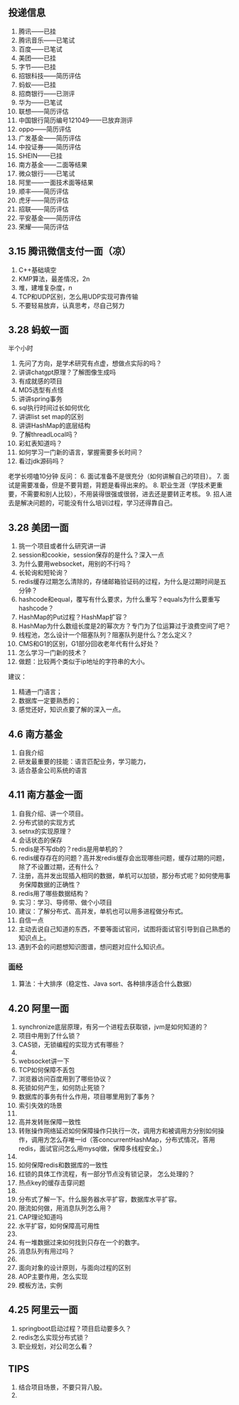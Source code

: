 ## 投递信息
1. 腾讯——已挂
2. 腾讯音乐——已笔试
3. 百度——已笔试
4. 美团——已挂
5. 字节——已挂
6. 招银科技——简历评估
7. 蚂蚁——已挂
8. 招商银行——已测评
9. 华为——已笔试
10. 联想——简历评估
11. 中国银行简历编号121049——已放弃测评
12. oppo——简历评估
13. 广发基金——简历评估
14. 中投证券——简历评估
15. SHEIN——已挂
16. 南方基金——二面等结果
17. 微众银行——已笔试
18. 阿里——一面技术面等结果
19. 顺丰——简历评估
20. 虎牙——简历评估
21. 招联——简历评估
22. 平安基金——简历评估
23. 荣耀——简历评估

## 3.15 腾讯微信支付一面（凉）
1. C++基础填空
2. KMP算法，最差情况，2n
3. 堆，建堆复杂度，n
4. TCP和UDP区别，怎么用UDP实现可靠传输
5. 不要轻易放弃，认真思考，尽自己努力

## 3.28 蚂蚁一面
半个小时
1. 先问了方向，是学术研究有点虚，想做点实际的吗？
2. 讲讲chatgpt原理？了解图像生成吗
3. 有成就感的项目
4. MD5选型有点怪
5. 讲讲spring事务
6. sql执行时间过长如何优化
7. 讲讲list set map的区别
8. 讲讲HashMap的底层结构
9. 了解threadLocal吗？
10. 彩虹表知道吗？
11. 如何学习一门新的语言，掌握需要多长时间？
12. 看过jdk源码吗？

老学长唠嗑10分钟
反问：
6. 面试准备不是很充分（如何讲解自己的项目）。
7. 面试是需要准备，但是不要背题，背题是看得出来的。
8. 职业生涯（学技术更重要，不需要和别人比较），不用装得很强或很弱，进去还是要转正考核。
9. 招人进去是解决问题的，可能没有什么培训过程，学习还得靠自己。

## 3.28 美团一面
1. 挑一个项目或者什么研究讲一讲
2. session和cookie，session保存的是什么？深入一点
3. 为什么要用websocket，用别的不行吗？
4. 长轮询和短轮询？
5. redis缓存过期怎么清除的，存储邮箱验证码的过程，为什么是过期时间是五分钟？
6. hashcode和equal，覆写有什么要求，为什么重写？equals为什么要重写hashcode？
7. HashMap的Put过程？HashMap扩容？
8. HashMap为什么数组长度是2的幂次方？专门为了位运算过于浪费空间了吧？
9. 线程池，怎么设计一个阻塞队列？阻塞队列是什么？怎么定义？
10. CMS和G1的区别，G1部分回收老年代有什么好处？
11. 怎么学习一门新的技术？
12. 做题：比较两个类似于ip地址的字符串的大小。

建议：
1. 精通一门语言；
2. 数据库一定要熟悉的；
3. 感觉还好，知识点要了解的深入一点。

## 4.6 南方基金
1. 自我介绍
2. 研发最重要的技能：语言匹配业务，学习能力，
3. 适合基金公司系统的语言
## 4.11 南方基金一面
1. 自我介绍、讲一个项目。
2. 分布式锁的实现方式
3. setnx的实现原理？
4. 会话状态的保存
5. redis是不写db的？redis是用单机的？
6. redis缓存存在的问题？高并发redis缓存会出现哪些问题，缓存过期的问题，除了不设置过期，还有什么？
7. 注册，高并发出现插入相同的数据，单机可以加锁，那分布式呢？如何使用事务保障数据的正确性？
8. redis用了哪些数据结构？
9. 实习：学习、导师带、做个小项目
10. 建议：了解分布式、高并发，单机也可以用多进程做分布式。
11. 自信一点
12. 主动去说自己知道的东西，不要等面试官问，试图将面试官引导到自己熟悉的知识点上。
13. 遇到不会的问题想知识图谱，想问题对应什么知识点。

### 面经
1. 算法：十大排序（稳定性、Java sort、各种排序适合什么数据）

## 4.20 阿里一面
1. synchronize底层原理，有另一个进程去获取锁，jvm是如何知道的？
2. 项目中用到了什么锁？
3. CAS锁，无锁编程的实现方式有哪些？
4. 
5. websocket讲一下
6. TCP如何保障不丢包
7. 浏览器访问百度用到了哪些协议？
8. 死锁如何产生，如何防止死锁？
9. 数据库的事务有什么作用，项目哪里用到了事务？
10. 索引失效的场景
11. 
12. 高并发转账保障一致性
13. 转账操作网络延迟如何保障操作只执行一次，调用方和被调用方分别如何操作，调用方怎么存唯一id（答concurrentHashMap，分布式情况，答用redis，面试官问怎么用mysql做，保障多线程安全。）
14. 
15. 如何保障redis和数据库的一致性
16. 红锁的具体工作流程，有一部分节点没有锁记录， 怎么处理的？
17. 热点key的缓存击穿问题
18. 
19. 分布式了解一下。什么服务器水平扩容，数据库水平扩容。
20. 限流如何做，用消息队列怎么用？
21. CAP理论知道吗
22. 水平扩容，如何保障高可用性
23. 
24. 有一堆数据过来如何找到只存在一个的数字。
25. 消息队列有用过吗？
26. 
27. 面向对象的设计原则，与面向过程的区别
28. AOP主要作用，怎么实现
29. 模板方法，实例

## 4.25 阿里云一面
1. springboot启动过程？项目启动要多久？
2. redis怎么实现分布式锁？
3. 职业规划，对公司怎么看？

## TIPS
1. 结合项目场景，不要只背八股。
2. 
